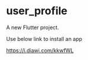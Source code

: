 # user_profile

A new Flutter project.

Use below link to install an app

https://i.diawi.com/kkwfWL
